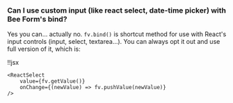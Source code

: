 ### Can I use custom input (like react select, date-time picker) with Bee Form's bind?

Yes you can... actually no. `fv.bind()` is shortcut method for use with React's input controls (input, select, textarea...). You can always opt it out and use full version of it, which is:

!!jsx
```
<ReactSelect
    value={fv.getValue()}
    onChange={(newValue) => fv.pushValue(newValue)}
/>
```
